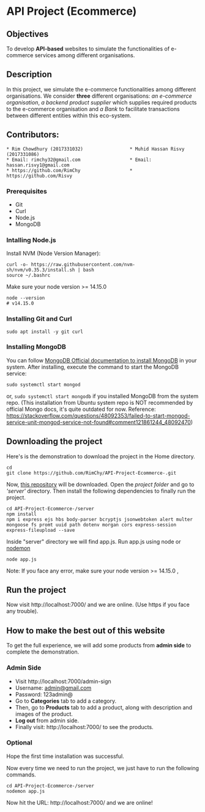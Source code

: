 # API Project (Ecommerce)

## Objectives
To develop **API-based** websites to simulate the functionalities of e-commerce
services among different organisations.
## Description
In this project, we simulate the e-commerce functionalities among different
organisations. We consider **three** different organisations: _an e-commerce
organisation_, _a backend product supplier_ which supplies required products
to the e-commerce organisation and _a Bank_ to facilitate transactions between different
entities within this eco-system.

## Contributors: 

    * Rim Chowdhury (2017331032)                 * Muhid Hassan Risvy (2017331086)
    * Email: rimchy32@gmail.com                  * Email: hassan.risvy1@gmail.com
    * https://github.com/RimChy                  * https://github.com/Risvy  

### Prerequisites
* Git
* Curl
* Node.js 
* MongoDB

### Intalling Node.js

Install NVM (Node Version Manager):
```
curl -o- https://raw.githubusercontent.com/nvm-sh/nvm/v0.35.3/install.sh | bash
source ~/.bashrc
```
Make sure your node version >= 14.15.0
```
node --version
# v14.15.0
```

### Installing Git and Curl 
```
sudo apt install -y git curl
```

### Installing MongoDB
You can follow <a href="https://www.mongodb.com/docs/manual/tutorial/install-mongodb-on-ubuntu/">MongoDB Official documentation to install MongoDB</a> in your system. After installing, execute the command to start the MongoDB service:
```
sudo systemctl start mongod
```
or, ```sudo systemctl start mongodb``` if you installed MongoDB from the system repo. (This installation from Ubuntu system repo is NOT recommended by official Mongo docs, it's quite outdated for now. Reference: https://stackoverflow.com/questions/48092353/failed-to-start-mongod-service-unit-mongod-service-not-found#comment121861244_48092470)

## Downloading the project

Here's is the demonstration to download the project in the Home directory. 
```
cd
git clone https://github.com/RimChy/API-Project-Ecommerce-.git 
```
Now, <a href="https://github.com/RimChy/API-Project-Ecommerce-">this repository</a> will be downloaded. Open the _project folder_ and go to _'server'_ directory. Then install the following dependencies to finally run the project.
```
cd API-Project-Ecommerce-/server
npm install
npm i express ejs hbs body-parser bcryptjs jsonwebtoken alert multer mongoose fs promt uuid path dotenv morgan cors express-session express-fileupload --save
```
Inside "server" directory we will find app.js. Run app.js using node or <a href="https://www.npmjs.com/package/nodemon">nodemon</a>
```
node app.js
```
Note: If you face any error, make sure your node version >= 14.15.0 ,

## Run the project
Now visit http://localhost:7000/ and we are online. (Use https if you face any trouble).


## How to make the best out of this website

To get the full experience, we will add some products from **admin side** to complete the demonstration. 
### Admin Side
* Visit http://localhost:7000/admin-sign
* Username: admin@gmail.com
* Password: 123admin@
* Go to **Categories** tab to add a category.
* Then, go to **Products** tab to add a product, along with description and images of the product. 
* **Log out** from admin side.
* Finally visit: http://localhost:7000/ to see the products. 

### Optional

Hope the first time installation was successful.

Now every time we need to run the project, we just have to run the following commands.
```
cd API-Project-Ecommerce-/server
nodemon app.js
```
Now hit the URL: http://localhost:7000/ and we are online! 






